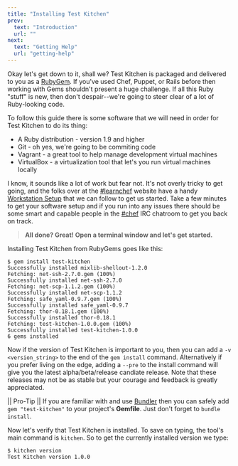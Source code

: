```yaml
---
title: "Installing Test Kitchen"
prev:
  text: "Introduction"
  url: ""
next:
  text: "Getting Help"
  url: "getting-help"
---
```


Okay let's get down to it, shall we? Test Kitchen is packaged and delivered to you as a [RubyGem](http://guides.rubygems.org/what-is-a-gem/). If you've used Chef, Puppet, or Rails before then working with Gems shouldn't present a huge challenge. If all this Ruby "stuff" is new, then don't despair--we're going to steer clear of a lot of Ruby-looking code.

To follow this guide there is some software that we will need in order for Test Kitchen to do its thing:

* A Ruby distribution - version 1.9 and higher
* Git - oh yes, we're going to be commiting code
* Vagrant - a great tool to help manage development virtual machines
* VirtualBox - a virtualization tool that let's you run virtual machines locally

I know, it sounds like a lot of work but fear not. It's not overly tricky to get going, and the folks over at the [#learnchef](https://learnchef.chef.io/) website have a handy [Workstation Setup](https://learnchef.chef.io/quickstart/workstation-setup/) that we can follow to get us started. Take a few minutes to get your software setup and if you run into any issues there should be some smart and capable people in the [#chef](http://webchat.freenode.net/?channel=chef) IRC chatroom to get you back on track.


> **All done? Great! Open a terminal window and let's get started.**

Installing Test Kitchen from RubyGems goes like this:

~~~
$ gem install test-kitchen
Successfully installed mixlib-shellout-1.2.0
Fetching: net-ssh-2.7.0.gem (100%)
Successfully installed net-ssh-2.7.0
Fetching: net-scp-1.1.2.gem (100%)
Successfully installed net-scp-1.1.2
Fetching: safe_yaml-0.9.7.gem (100%)
Successfully installed safe_yaml-0.9.7
Fetching: thor-0.18.1.gem (100%)
Successfully installed thor-0.18.1
Fetching: test-kitchen-1.0.0.gem (100%)
Successfully installed test-kitchen-1.0.0
6 gems installed
~~~

Now if the version of Test Kitchen is important to you, then you can add a `-v <version_string>` to the end of the `gem install` command. Alternatively if you prefer living on the edge, adding a `--pre` to the install command will give you the latest alpha/beta/release candiate release. Note that these releases may not be as stable but your courage and feedback is greatly appreciated.

|| Pro-Tip
|| If you are familiar with and use [Bundler](http://bundler.io) then you can safely add `gem "test-kitchen"` to your project's **Gemfile**. Just don't forget to `bundle install`.

Now let's verify that Test Kitchen is installed. To save on typing, the tool's main command is `kitchen`. So to get the currently installed version we type:

~~~
$ kitchen version
Test Kitchen version 1.0.0
~~~
